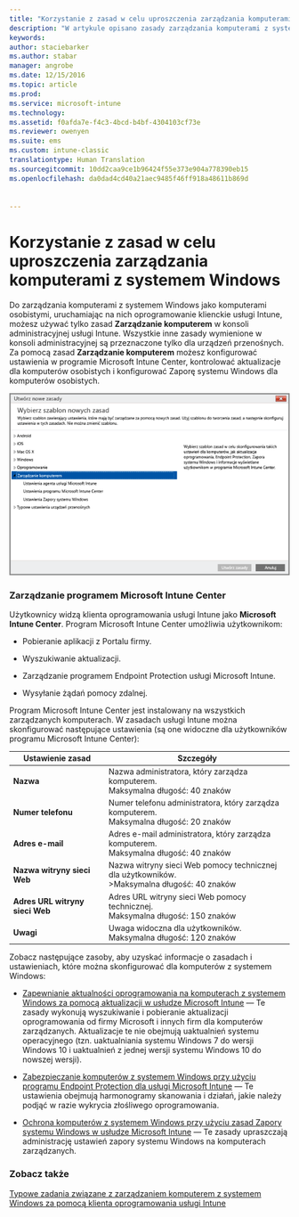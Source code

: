 ```yaml
---
title: "Korzystanie z zasad w celu uproszczenia zarządzania komputerami z systemem Windows | Microsoft Docs"
description: "W artykule opisano zasady zarządzania komputerami z systemem Windows i ustawienia dla programu Microsoft Intune Center."
keywords: 
author: staciebarker
ms.author: stabar
manager: angrobe
ms.date: 12/15/2016
ms.topic: article
ms.prod: 
ms.service: microsoft-intune
ms.technology: 
ms.assetid: f0afda7e-f4c3-4bcd-b4bf-4304103cf73e
ms.reviewer: owenyen
ms.suite: ems
ms.custom: intune-classic
translationtype: Human Translation
ms.sourcegitcommit: 10dd2caa9ce1b96424f55e373e904a778390eb15
ms.openlocfilehash: da0dad4cd40a21aec9485f46ff918a48611b869d


---
```


# <a name="use-policies-to-simplify-windows-pc-management"></a>Korzystanie z zasad w celu uproszczenia zarządzania komputerami z systemem Windows

Do zarządzania komputerami z systemem Windows jako komputerami osobistymi, uruchamiając na nich oprogramowanie klienckie usługi Intune, możesz używać tylko zasad **Zarządzanie komputerem** w konsoli administracyjnej usługi Intune. Wszystkie inne zasady wymienione w konsoli administracyjnej są przeznaczone tylko dla urządzeń przenośnych. Za pomocą zasad **Zarządzanie komputerem** możesz konfigurować ustawienia w programie Microsoft Intune Center, kontrolować aktualizacje dla komputerów osobistych i konfigurować Zaporę systemu Windows dla komputerów osobistych.

![Szablon zasad dla komputerów z systemem Windows](../media/pc_policy_template.png)

### <a name="manage-the-microsoft-intune-center"></a>Zarządzanie programem Microsoft Intune Center
Użytkownicy widzą klienta oprogramowania usługi Intune jako **Microsoft Intune Center**. Program Microsoft Intune Center umożliwia użytkownikom:

-   Pobieranie aplikacji z Portalu firmy.

-   Wyszukiwanie aktualizacji.

-   Zarządzanie programem Endpoint Protection usługi Microsoft Intune.

-  Wysyłanie żądań pomocy zdalnej.

Program Microsoft Intune Center jest instalowany na wszystkich zarządzanych komputerach. W zasadach usługi Intune można skonfigurować następujące ustawienia (są one widoczne dla użytkowników programu Microsoft Intune Center):

|Ustawienie zasad|Szczegóły|
|------------------|--------------------|
|**Nazwa**|Nazwa administratora, który zarządza komputerem.<br />Maksymalna długość: 40 znaków|
|**Numer telefonu**|Numer telefonu administratora, który zarządza komputerem.<br />Maksymalna długość: 20 znaków|
|**Adres e-mail**|Adres e-mail administratora, który zarządza komputerem.<br />Maksymalna długość: 40 znaków|
|**Nazwa witryny sieci Web**|Nazwa witryny sieci Web pomocy technicznej dla użytkowników.<br />>Maksymalna długość: 40 znaków|
|**Adres URL witryny sieci Web**|Adres URL witryny sieci Web pomocy technicznej.<br />Maksymalna długość: 150 znaków|
|**Uwagi**|Uwaga widoczna dla użytkowników.<br />Maksymalna długość: 120 znaków|

Zobacz następujące zasoby, aby uzyskać informacje o zasadach i ustawieniach, które można skonfigurować dla komputerów z systemem Windows:

- [Zapewnianie aktualności oprogramowania na komputerach z systemem Windows za pomocą aktualizacji w usłudze Microsoft Intune](keep-windows-pcs-up-to-date-with-software-updates-in-microsoft-intune.md) — Te zasady wykonują wyszukiwanie i pobieranie aktualizacji oprogramowania od firmy Microsoft i innych firm dla komputerów zarządzanych. Aktualizacje te nie obejmują uaktualnień systemu operacyjnego (tzn. uaktualniania systemu Windows 7 do wersji Windows 10 i uaktualnień z jednej wersji systemu Windows 10 do nowszej wersji).

- [Zabezpieczanie komputerów z systemem Windows przy użyciu programu Endpoint Protection dla usługi Microsoft Intune](help-secure-windows-pcs-with-endpoint-protection-for-microsoft-intune.md) — Te ustawienia obejmują harmonogramy skanowania i działań, jakie należy podjąć w razie wykrycia złośliwego oprogramowania.

- [Ochrona komputerów z systemem Windows przy użyciu zasad Zapory systemu Windows w usłudze Microsoft Intune](help-protect-windows-pcs-using-windows-firewall-policies-in-microsoft-intune.md) — Te zasady upraszczają administrację ustawień zapory systemu Windows na komputerach zarządzanych.


### <a name="see-also"></a>Zobacz także

[Typowe zadania związane z zarządzaniem komputerem z systemem Windows za pomocą klienta oprogramowania usługi Intune](common-windows-pc-management-tasks-with-the-microsoft-intune-computer-client.md)



<!--HONumber=Dec16_HO3-->


